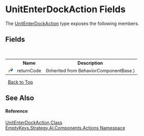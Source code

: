 # UnitEnterDockAction Fields
 

The <a href="T_EmptyKeys_Strategy_AI_Components_Actions_UnitEnterDockAction">UnitEnterDockAction</a> type exposes the following members.


## Fields
&nbsp;<table><tr><th></th><th>Name</th><th>Description</th></tr><tr><td>![Protected field](media/protfield.gif "Protected field")</td><td>returnCode</td><td> (Inherited from BehaviorComponentBase.)</td></tr></table>&nbsp;
<a href="#unitenterdockaction-fields">Back to Top</a>

## See Also


#### Reference
<a href="T_EmptyKeys_Strategy_AI_Components_Actions_UnitEnterDockAction">UnitEnterDockAction Class</a><br /><a href="N_EmptyKeys_Strategy_AI_Components_Actions">EmptyKeys.Strategy.AI.Components.Actions Namespace</a><br />